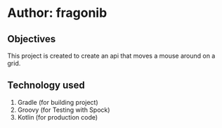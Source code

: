 # Author: fragonib

## Objectives
This project is created to create an api that moves a mouse around on a grid.

## Technology used
1. Gradle (for building project)
2. Groovy (for Testing with Spock)
3. Kotlin (for production code)
